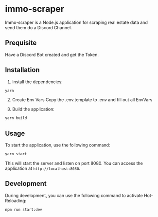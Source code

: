 # immo-scraper

Immo-scraper is a Node.js application for scraping real estate data and send them do a Discord Channel.


## Prequisite 
Have a Discord Bot created and get the Token.

## Installation
1. Install the dependencies:

```bash
yarn
```
2. Create Env Vars
   Copy the .env.template to .env and fill out all EnvVars


3. Build the application:

```bash
yarn build
```

## Usage
To start the application, use the following command:

```bash
yarn start
```

This will start the server and listen on port 8080. You can access the application at `http://localhost:8080`.

## Development
During development, you can use the following command to activate Hot-Reloading:

```bash
npm run start:dev
```
